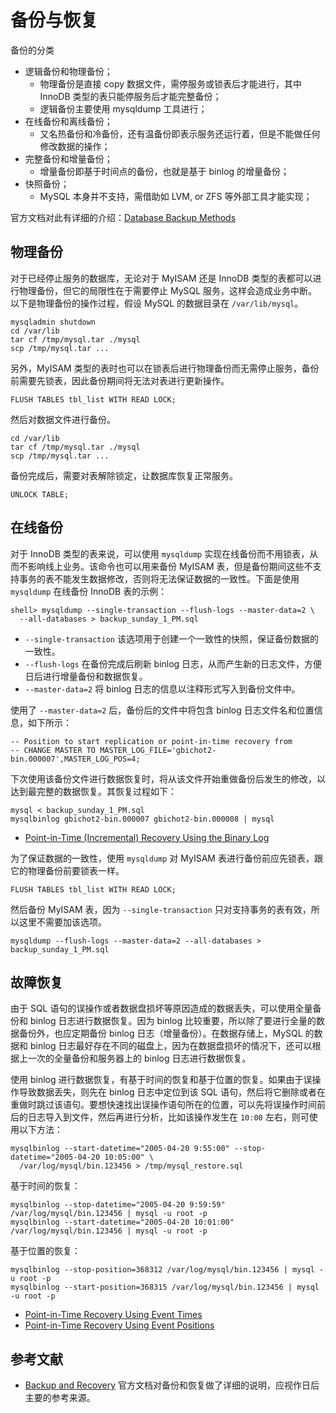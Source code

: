 # 备份与恢复

备份的分类

- 逻辑备份和物理备份；
  - 物理备份是直接 copy 数据文件，需停服务或锁表后才能进行，其中 InnoDB 类型的表只能停服务后才能完整备份；
  - 逻辑备份主要使用 mysqldump 工具进行；
- 在线备份和离线备份；
  - 又名热备份和冷备份，还有温备份即表示服务还运行着，但是不能做任何修改数据的操作；
- 完整备份和增量备份；
  - 增量备份即基于时间点的备份，也就是基于 binlog 的增量备份；
- 快照备份；
  - MySQL 本身并不支持，需借助如 LVM, or ZFS 等外部工具才能实现；

官方文档对此有详细的介绍：[Database Backup Methods](https://dev.mysql.com/doc/refman/5.7/en/backup-methods.html)

## 物理备份

对于已经停止服务的数据库，无论对于 MyISAM 还是 InnoDB 类型的表都可以进行物理备份，但它的局限性在于需要停止 MySQL 服务，这样会造成业务中断。以下是物理备份的操作过程，假设 MySQL 的数据目录在 `/var/lib/mysql`。

```
mysqladmin shutdown
cd /var/lib
tar cf /tmp/mysql.tar ./mysql
scp /tmp/mysql.tar ...
```

另外，MyISAM 类型的表时也可以在锁表后进行物理备份而无需停止服务，备份前需要先锁表，因此备份期间将无法对表进行更新操作。

```
FLUSH TABLES tbl_list WITH READ LOCK;
```

然后对数据文件进行备份。

```
cd /var/lib
tar cf /tmp/mysql.tar ./mysql
scp /tmp/mysql.tar ...
```

备份完成后，需要对表解除锁定，让数据库恢复正常服务。

```
UNLOCK TABLE;
```

## 在线备份

对于 InnoDB 类型的表来说，可以使用 `mysqldump` 实现在线备份而不用锁表，从而不影响线上业务。该命令也可以用来备份 MyISAM 表，但是备份期间这些不支持事务的表不能发生数据修改，否则将无法保证数据的一致性。下面是使用 `mysqldump` 在线备份 InnoDB 表的示例：

```
shell> mysqldump --single-transaction --flush-logs --master-data=2 \
  --all-databases > backup_sunday_1_PM.sql
```

- `--single-transaction` 该选项用于创建一个一致性的快照，保证备份数据的一致性。
- `--flush-logs` 在备份完成后刷新 binlog 日志，从而产生新的日志文件，方便日后进行增量备份和数据恢复。
- `--master-data=2` 将 binlog 日志的信息以注释形式写入到备份文件中。

使用了 `--master-data=2` 后，备份后的文件中将包含 binlog 日志文件名和位置信息，如下所示：

```
-- Position to start replication or point-in-time recovery from
-- CHANGE MASTER TO MASTER_LOG_FILE='gbichot2-bin.000007',MASTER_LOG_POS=4;
```

下次使用该备份文件进行数据恢复时，将从该文件开始重做备份后发生的修改，以达到最完整的数据恢复。其恢复过程如下：

```
mysql < backup_sunday_1_PM.sql
mysqlbinlog gbichot2-bin.000007 gbichot2-bin.000008 | mysql
```

- [Point-in-Time (Incremental) Recovery Using the Binary Log](https://dev.mysql.com/doc/refman/5.7/en/point-in-time-recovery.html)

为了保证数据的一致性，使用 `mysqldump` 对 MyISAM 表进行备份前应先锁表，跟它的物理备份前要锁表一样。

```
FLUSH TABLES tbl_list WITH READ LOCK;
```

然后备份 MyISAM 表，因为 `--single-transaction` 只对支持事务的表有效，所以这里不需要加该选项。

```
mysqldump --flush-logs --master-data=2 --all-databases > backup_sunday_1_PM.sql
```

## 故障恢复

由于 SQL 语句的误操作或者数据盘损坏等原因造成的数据丢失，可以使用全量备份和 binlog 日志进行数据恢复。因为 binlog 比较重要，所以除了要进行全量的数据备份外，也应定期备份 binlog 日志（增量备份）。在数据存储上，MySQL 的数据和 binlog 日志最好存在不同的磁盘上，因为在数据盘损坏的情况下，还可以根据上一次的全量备份和服务器上的 binlog 日志进行数据恢复。

使用 binlog 进行数据恢复，有基于时间的恢复和基于位置的恢复。如果由于误操作导致数据丢失，则先在 binlog 日志中定位到该 SQL 语句，然后将它删除或者在重做时跳过该语句。要想快速找出误操作语句所在的位置，可以先将误操作时间前后的日志导入到文件，然后再进行分析，比如该操作发生在 `10:00` 左右，则可使用以下方法：

```
mysqlbinlog --start-datetime="2005-04-20 9:55:00" --stop-datetime="2005-04-20 10:05:00" \
  /var/log/mysql/bin.123456 > /tmp/mysql_restore.sql
```

基于时间的恢复：

```
mysqlbinlog --stop-datetime="2005-04-20 9:59:59" /var/log/mysql/bin.123456 | mysql -u root -p
mysqlbinlog --start-datetime="2005-04-20 10:01:00" /var/log/mysql/bin.123456 | mysql -u root -p
```

基于位置的恢复：

```
mysqlbinlog --stop-position=368312 /var/log/mysql/bin.123456 | mysql -u root -p
mysqlbinlog --start-position=368315 /var/log/mysql/bin.123456 | mysql -u root -p
```

- [Point-in-Time Recovery Using Event Times](https://dev.mysql.com/doc/refman/5.7/en/point-in-time-recovery-times.html)
- [Point-in-Time Recovery Using Event Positions](https://dev.mysql.com/doc/refman/5.7/en/point-in-time-recovery-positions.html)

## 参考文献

- [Backup and Recovery](https://dev.mysql.com/doc/refman/5.7/en/backup-and-recovery.html) 官方文档对备份和恢复做了详细的说明，应视作日后主要的参考来源。
